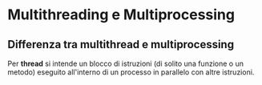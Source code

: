 # Multithreading e Multiprocessing #

## Differenza tra multithread e multiprocessing ##

Per **thread** si intende un blocco di istruzioni (di solito una funzione o un metodo) eseguito all'interno di un processo in parallelo con altre istruzioni.
  
  
